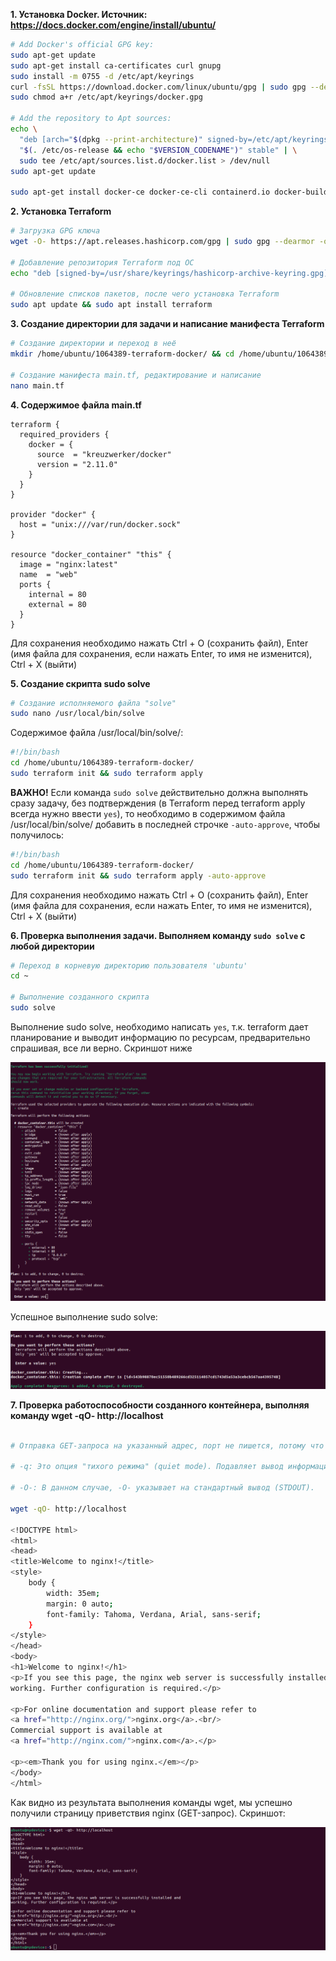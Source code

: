 **1. Установка Docker. Источник: https://docs.docker.com/engine/install/ubuntu/**

```bash
# Add Docker's official GPG key:
sudo apt-get update
sudo apt-get install ca-certificates curl gnupg
sudo install -m 0755 -d /etc/apt/keyrings
curl -fsSL https://download.docker.com/linux/ubuntu/gpg | sudo gpg --dearmor -o /etc/apt/keyrings/docker.gpg
sudo chmod a+r /etc/apt/keyrings/docker.gpg

# Add the repository to Apt sources:
echo \
  "deb [arch="$(dpkg --print-architecture)" signed-by=/etc/apt/keyrings/docker.gpg] https://download.docker.com/linux/ubuntu \
  "$(. /etc/os-release && echo "$VERSION_CODENAME")" stable" | \
  sudo tee /etc/apt/sources.list.d/docker.list > /dev/null
sudo apt-get update

sudo apt-get install docker-ce docker-ce-cli containerd.io docker-buildx-plugin docker-compose-plugin
```

**2. Установка Terraform**

```bash
# Загрузка GPG ключа
wget -O- https://apt.releases.hashicorp.com/gpg | sudo gpg --dearmor -o /usr/share/keyrings/hashicorp-archive-keyring.gpg

# Добавление репозитория Terraform под ОС
echo "deb [signed-by=/usr/share/keyrings/hashicorp-archive-keyring.gpg] https://apt.releases.hashicorp.com $(lsb_release -cs) main" | sudo tee /etc/apt/sources.list.d/hashicorp.list

# Обновление списков пакетов, после чего установка Terraform
sudo apt update && sudo apt install terraform
```

**3. Создание директории для задачи и написание манифеста Terraform**

```bash
# Создание директории и переход в неё
mkdir /home/ubuntu/1064389-terraform-docker/ && cd /home/ubuntu/1064389-terraform-docker/

# Создание манифеста main.tf, редактирование и написание
nano main.tf
```
**4. Содержимое файла main.tf**

```hcl
terraform {
  required_providers {
    docker = {
      source  = "kreuzwerker/docker"
      version = "2.11.0"
    }
  }
}

provider "docker" {
  host = "unix:///var/run/docker.sock"
}

resource "docker_container" "this" {
  image = "nginx:latest"
  name  = "web"
  ports {
    internal = 80
    external = 80
  }
}

```

Для сохранения необходимо нажать Ctrl + O (сохранить файл), Enter (имя файла для сохранения, если нажать Enter, то имя не изменится), Ctrl + X (выйти)

**5. Создание скрипта sudo solve**

```bash
# Создание исполняемого файла "solve"
sudo nano /usr/local/bin/solve
```

Содержимое файла /usr/local/bin/solve/:

```bash
#!/bin/bash
cd /home/ubuntu/1064389-terraform-docker/
sudo terraform init && sudo terraform apply
```

**ВАЖНО!** Если команда `sudo solve` действительно должна выполнять сразу задачу, без подтверждения (в Terraform перед terraform apply всегда нужно ввести `yes`), то необходимо в содержимом файла /usr/local/bin/solve/ добавить в последней строчке `-auto-approve`, чтобы получилось:

```bash
#!/bin/bash
cd /home/ubuntu/1064389-terraform-docker/
sudo terraform init && sudo terraform apply -auto-approve
```

Для сохранения необходимо нажать Ctrl + O (сохранить файл), Enter (имя файла для сохранения, если нажать Enter, то имя не изменится), Ctrl + X (выйти)

**6. Проверка выполнения задачи. Выполняем команду `sudo solve` с любой директории**

```bash
# Переход в корневую директорию пользователя 'ubuntu'
cd ~

# Выполнение созданного скрипта
sudo solve
```

Выполнение sudo solve, необходимо написать `yes`, т.к. terraform дает планирование и выводит информацию по ресурсам, предварительно спрашивая, все ли верно. Скриншот ниже

![Executing sudo solve](./src/sudoSolve.png)

Успешное выполнение sudo solve:

![Success of executing sudo solve](./src/sudoSolveComplete.png)

**7. Проверка работоспособности созданного контейнера, выполняя команду wget -qO- http://localhost**

```bash

# Отправка GET-запроса на указанный адрес, порт не пишется, потому что по протоколу HTTP стандартный 80, мы его и указали

# -q: Это опция "тихого режима" (quiet mode). Подавляет вывод информации о процессе загрузки и ошибок, в результате команда не будет выводить множество лишней информации в терминал, что полезно, если видеть информацию о процессе загрузки.

# -O-: В данном случае, -O- указывает на стандартный вывод (STDOUT).

wget -qO- http://localhost

<!DOCTYPE html>
<html>
<head>
<title>Welcome to nginx!</title>
<style>
    body {
        width: 35em;
        margin: 0 auto;
        font-family: Tahoma, Verdana, Arial, sans-serif;
    }
</style>
</head>
<body>
<h1>Welcome to nginx!</h1>
<p>If you see this page, the nginx web server is successfully installed and
working. Further configuration is required.</p>

<p>For online documentation and support please refer to
<a href="http://nginx.org/">nginx.org</a>.<br/>
Commercial support is available at
<a href="http://nginx.com/">nginx.com</a>.</p>

<p><em>Thank you for using nginx.</em></p>
</body>
</html>
```

Как видно из результата выполнения команды wget, мы успешно получили страницу приветствия nginx (GET-запрос). Скриншот:

![Success of executing wget to localhost](./src/wgetSuccessfuly.png)